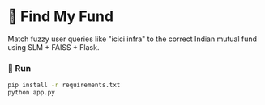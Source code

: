 # 🧠 Find My Fund

Match fuzzy user queries like "icici infra" to the correct Indian mutual fund using SLM + FAISS + Flask.

### 🚀 Run
```bash
pip install -r requirements.txt
python app.py
